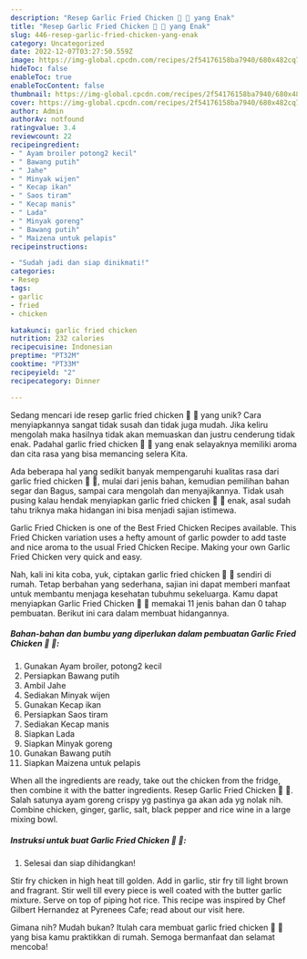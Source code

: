 ```yaml
---
description: "Resep Garlic Fried Chicken 🍗 🧄 yang Enak"
title: "Resep Garlic Fried Chicken 🍗 🧄 yang Enak"
slug: 446-resep-garlic-fried-chicken-yang-enak
category: Uncategorized
date: 2022-12-07T03:27:50.559Z
image: https://img-global.cpcdn.com/recipes/2f54176158ba7940/680x482cq70/garlic-fried-chicken-foto-resep-utama.jpg
hideToc: false
enableToc: true
enableTocContent: false
thumbnail: https://img-global.cpcdn.com/recipes/2f54176158ba7940/680x482cq70/garlic-fried-chicken-foto-resep-utama.jpg
cover: https://img-global.cpcdn.com/recipes/2f54176158ba7940/680x482cq70/garlic-fried-chicken-foto-resep-utama.jpg
author: Admin
authorAv: notfound
ratingvalue: 3.4
reviewcount: 22
recipeingredient:
- " Ayam broiler potong2 kecil"
- " Bawang putih"
- " Jahe"
- " Minyak wijen"
- " Kecap ikan"
- " Saos tiram"
- " Kecap manis"
- " Lada"
- " Minyak goreng"
- " Bawang putih"
- " Maizena untuk pelapis"
recipeinstructions:

- "Sudah jadi dan siap dinikmati!"
categories:
- Resep
tags:
- garlic
- fried
- chicken

katakunci: garlic fried chicken 
nutrition: 232 calories
recipecuisine: Indonesian
preptime: "PT32M"
cooktime: "PT33M"
recipeyield: "2"
recipecategory: Dinner

---
```





Sedang mencari ide resep garlic fried chicken 🍗 🧄 yang unik? Cara menyiapkannya sangat tidak susah dan tidak juga mudah. Jika keliru mengolah maka hasilnya tidak akan memuaskan dan justru cenderung tidak enak. Padahal garlic fried chicken 🍗 🧄 yang enak selayaknya memiliki aroma dan cita rasa yang bisa memancing selera Kita.





Ada beberapa hal yang sedikit banyak mempengaruhi kualitas rasa dari garlic fried chicken 🍗 🧄, mulai dari jenis bahan, kemudian pemilihan bahan segar dan Bagus, sampai cara mengolah dan menyajikannya. Tidak usah pusing kalau hendak menyiapkan garlic fried chicken 🍗 🧄 enak,      asal sudah tahu triknya maka hidangan ini bisa menjadi sajian istimewa.














Garlic Fried Chicken is one of the Best Fried Chicken Recipes available. This Fried Chicken variation uses a hefty amount of garlic powder to add taste and nice aroma to the usual Fried Chicken Recipe. Making your own Garlic Fried Chicken very quick and easy.






Nah, kali ini kita coba, yuk, ciptakan garlic fried chicken 🍗 🧄 sendiri di rumah. Tetap berbahan yang sederhana, sajian ini dapat memberi manfaat untuk membantu menjaga kesehatan tubuhmu sekeluarga. Kamu dapat menyiapkan Garlic Fried Chicken 🍗 🧄 memakai 11 jenis bahan dan 0 tahap pembuatan. Berikut ini cara dalam membuat hidangannya.

<!--inarticleads1-->

##### Bahan-bahan dan bumbu yang diperlukan dalam pembuatan Garlic Fried Chicken 🍗 🧄:

1. Gunakan  Ayam broiler, potong2 kecil
1. Persiapkan  Bawang putih
1. Ambil  Jahe
1. Sediakan  Minyak wijen
1. Gunakan  Kecap ikan
1. Persiapkan  Saos tiram
1. Sediakan  Kecap manis
1. Siapkan  Lada
1. Siapkan  Minyak goreng
1. Gunakan  Bawang putih
1. Siapkan  Maizena untuk pelapis


When all the ingredients are ready, take out the chicken from the fridge, then combine it with the batter ingredients. Resep Garlic Fried Chicken 🍗 🧄. Salah satunya ayam goreng crispy yg pastinya ga akan ada yg nolak nih. Combine chicken, ginger, garlic, salt, black pepper and rice wine in a large mixing bowl. 

<!--inarticleads2-->

##### Instruksi untuk buat Garlic Fried Chicken 🍗 🧄:


1. Selesai dan siap dihidangkan!

Stir fry chicken in high heat till golden. Add in garlic, stir fry till light brown and fragrant. Stir well till every piece is well coated with the butter garlic mixture. Serve on top of piping hot rice. This recipe was inspired by Chef Gilbert Hernandez at Pyrenees Cafe; read about our visit here. 

Gimana nih? Mudah bukan? Itulah cara membuat garlic fried chicken 🍗 🧄 yang bisa kamu praktikkan di rumah. Semoga bermanfaat dan selamat mencoba!
